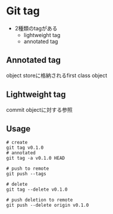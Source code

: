 # Git tag

* 2種類のtagがある
  * lightweight tag
  * annotated tag

## Annotated tag

object storeに格納されるfirst class object

## Lightweight tag

commit objectに対する参照

## Usage

```shell
# create
git tag v0.1.0
# annotated
git tag -a v0.1.0 HEAD

# push to remote
git push --tags

# delete
git tag --delete v0.1.0

# push deletion to remote
git push --delete origin v0.1.0
```
